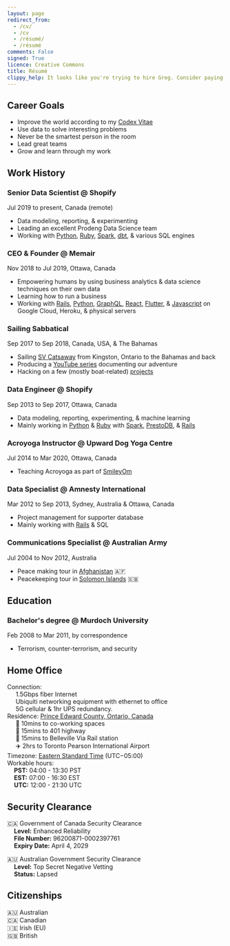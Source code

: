 ```yaml
---
layout: page
redirect_from:
  - /cv/
  - /cv
  - /résumé/
  - /résumé
comments: False
signed: True
licence: Creative Commons
title: Résumé
clippy_help: It looks like you're trying to hire Greg. Consider paying him in cheese 🧀 It's his favourite food!
---
```


## Career Goals

 * Improve the world according to my [Codex Vitae](/codex)
 * Use data to solve interesting problems
 * Never be the smartest person in the room
 * Lead great teams
 * Grow and learn through my work

## Work History

### Senior Data Scientist @ Shopify
Jul 2019 to present, Canada (remote)

* Data modeling, reporting, & experimenting
* Leading an excellent Prodeng Data Science team
* Working with [Python](https://pypi.org/user/gregology/), [Ruby](https://rubygems.org/profiles/gregology), [Spark](https://spark.apache.org/docs/latest/api/python/), [dbt](https://www.getdbt.com/), & various SQL engines

### CEO & Founder @ Memair
Nov 2018 to Jul 2019, Ottawa, Canada

* Empowering humans by using business analytics & data science techniques on their own data
* Learning how to run a business
* Working with [Rails](https://rubygems.org/profiles/gregology), [Python](https://pypi.org/user/gregology/), [GraphQL](https://memair.com/graphiql), [React](https://memair.com/player), [Flutter](https://flutter.dev/), & [Javascript](https://www.npmjs.com/~gregology) on Google Cloud, Heroku, & physical servers

### Sailing Sabbatical
Sep 2017 to Sep 2018, Canada, USA, & The Bahamas

* Sailing [SV Catsaway](https://SVCatsaway.com) from Kingston, Ontario to the Bahamas and back
* Producing a [YouTube series](https://YouTube.com/SVCatsaway) documenting our adventure
* Hacking on a few (mostly boat-related) [projects](/packages)

### Data Engineer @ Shopify
Sep 2013 to Sep 2017, Ottawa, Canada

* Data modeling, reporting, experimenting, & machine learning
* Mainly working in [Python](https://pypi.org/user/gregology/) & [Ruby](https://rubygems.org/profiles/gregology) with [Spark](https://spark.apache.org/docs/latest/api/python/), [PrestoDB](https://prestodb.io), & [Rails](https://rubyonrails.org/)

### Acroyoga Instructor @ Upward Dog Yoga Centre
Jul 2014 to Mar 2020, Ottawa, Canada

* Teaching Acroyoga as part of [SmileyOm](https://smileyom.com)

### Data Specialist @ Amnesty International
Mar 2012 to Sep 2013, Sydney, Australia & Ottawa, Canada

* Project management for supporter database
* Mainly working with [Rails](http://rubyonrails.org/) & SQL

### Communications Specialist @ Australian Army
Jul 2004 to Nov 2012, Australia

 * Peace making tour in [Afghanistan](/2020/07/publishing-afghanistan-posts/) 🇦🇫
 * Peacekeeping tour in [Solomon Islands](/2009/02/tongans-belgiums-and-the-jungle/) 🇸🇧

## Education

### Bachelor's degree @ Murdoch University 
Feb 2008 to Mar 2011, by correspondence

* Terrorism, counter-terrorism, and security

## Home Office

Connection:  
&nbsp;&nbsp;&nbsp;&nbsp; 1.5Gbps fiber Internet  
&nbsp;&nbsp;&nbsp;&nbsp; Ubiquiti networking equipment with ethernet to office  
&nbsp;&nbsp;&nbsp;&nbsp; 5G cellular & 1hr UPS redundancy.  
Residence: [Prince Edward County, Ontario, Canada](https://goo.gl/maps/EkoPgT1Gz5cgUcTg6)  
&nbsp;&nbsp;&nbsp;&nbsp; 🏢 10mins to co-working spaces  
&nbsp;&nbsp;&nbsp;&nbsp; 🚗 15mins to 401 highway  
&nbsp;&nbsp;&nbsp;&nbsp; 🚊 15mins to Belleville Via Rail station  
&nbsp;&nbsp;&nbsp;&nbsp; ✈️ 2hrs to Toronto Pearson International Airport  
Timezone: [Eastern Standard Time](https://time.is/EST) (UTC−05:00)  
Workable hours:  
&nbsp;&nbsp;&nbsp;&nbsp;**PST:** 04:00 - 13:30 PST  
&nbsp;&nbsp;&nbsp;&nbsp;**EST:** 07:00 - 16:30 EST  
&nbsp;&nbsp;&nbsp;&nbsp;**UTC:** 12:00 - 21:30 UTC  

## Security Clearance

🇨🇦 Government of Canada Security Clearance  
&nbsp;&nbsp;&nbsp;&nbsp;**Level:** Enhanced Reliability  
&nbsp;&nbsp;&nbsp;&nbsp;**File Number:** 96200871-0002397761  
&nbsp;&nbsp;&nbsp;&nbsp;**Expiry Date:** April 4, 2029  

🇦🇺 Australian Government Security Clearance  
&nbsp;&nbsp;&nbsp;&nbsp;**Level:** Top Secret Negative Vetting  
&nbsp;&nbsp;&nbsp;&nbsp;**Status:** Lapsed  

## Citizenships

🇦🇺 Australian  
🇨🇦 Canadian  
🇮🇪 Irish (EU)  
🇬🇧 British  
